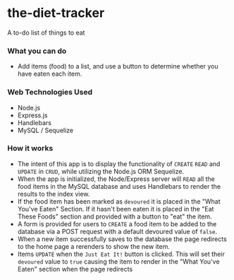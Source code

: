 # the-diet-tracker

A to-do list of things to eat     

### What you can do

- Add items (food) to a list, and use a button to determine whether you have eaten each item.

### Web Technologies Used

- Node.js
- Express.js
- Handlebars
- MySQL / Sequelize

### How it works

- The intent of this app is to display the functionality of `CREATE` `READ` and `UPDATE` in `CRUD`, while utilizing the Node.js ORM Sequelize.
- When the app is initialized, the Node/Express server will `READ` all the food items in the MySQL database and uses Handlebars to render the results to the index view.
- If the food item has been marked as `devoured` it is placed in the "What You've Eaten" Section. If it hasn't been eaten it is placed in the "Eat These Foods" section and provided with a button to "eat" the item.
- A form is provided for users to `CREATE` a food item to be added to the database via a POST request with a default devoured value of `false`.
- When a new item successfully saves to the database the page redirects to the home page a rerenders to show the new item.
- Items `UPDATE` when the `Just Eat It!` button is clicked. This will set their `devoured` value to `true` causing the item to render in the "What You've Eaten" section when the page redirects
